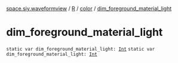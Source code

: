 [space.siy.waveformview](../../index.md) / [R](../index.md) / [color](index.md) / [dim_foreground_material_light](./dim_foreground_material_light.md)

# dim_foreground_material_light

`static var dim_foreground_material_light: `[`Int`](https://kotlinlang.org/api/latest/jvm/stdlib/kotlin/-int/index.html)
`static var dim_foreground_material_light: `[`Int`](https://kotlinlang.org/api/latest/jvm/stdlib/kotlin/-int/index.html)